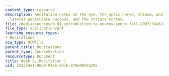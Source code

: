 ```yaml
---
content_type: resource
description: Recitation notes on the eye, the optic nerve, chiasm, and tract, the
  lateral geniculate nucleus, and the striate cortex.
file: /media/courses/9-01-introduction-to-neuroscience-fall-2007/33a524e106d8016e5b1b870e0058a395_wk08_sechand1022.pdf
file_type: application/pdf
learning_resource_types:
- Recitations
ocw_type: OCWFile
parent_title: Recitations
parent_type: CourseSection
resourcetype: Document
title: Week 8, Recitation 1
uid: 33a524e1-06d8-016e-5b1b-870e0058a395
---
```


